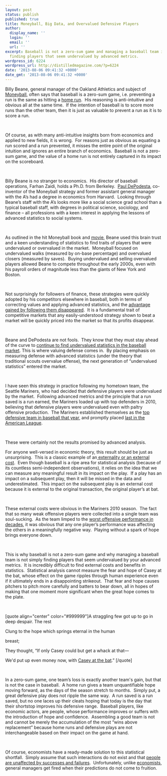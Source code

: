 ```yaml
---
layout: post
status: publish
published: true
title: Moneyball, Big Data, and Overvalued Defensive Players
author:
  display_name: ''
  login: ''
  email: ''
  url: ''
excerpt: Baseball is not a zero-sum game and managing a baseball team is not simply
  finding players that seem undervalued by advanced metrics.
wordpress_id: 6224
wordpress_url: http://distilledmagazine.com/?p=6224
date: '2013-08-06 09:41:32 +0000'
date_gmt: '2013-08-06 09:41:32 +0000'
---
```

<p dir="ltr" id="docs-internal-guid-3785fe94-5210-98f8-6e3f-a62aca74edcc">Billy Beane, general manager of the Oakland Athletics and subject of <a href="http://distilledmagazine.com/wp-content/uploads/2013/08/Moneyball_The_Art_of_Winning_an_Unfair_G.html?id=oIYNBodW-ZEC" target="_blank">Moneyball</a>, often says that baseball is a zero-sum game, i.e. preventing a run is the same as hitting a <a href="http://mlb.mlb.com/news/article.jsp?ymd=20120723&amp;content_id=35425936&amp;vkey=perspectives&amp;fext=.jsp&amp;c_id=mlb" target="_blank">home run</a>.  His reasoning is anti-intuitive and obvious all at the same time.  If the intention of baseball is to score more runs than the other team, then it is just as valuable to prevent a run as it is to score a run.</p>
<p dir="ltr">
<p>&nbsp;</p>
<p dir="ltr">Of course, as with many anti-intuitive insights born from economics and applied to new fields, it is wrong.  For reasons just as obvious as equating a run scored and a run prevented, it misses the entire point of the original intuition and ignores an entire branch of economics.  Baseball is not a zero-sum game, and the value of a home run is not entirely captured in its impact on the scoreboard.</p>
<p dir="ltr">
<p>&nbsp;</p>
<p dir="ltr">Billy Beane is no stranger to economics.  His director of baseball operations, Farhan Zaidi, holds a Ph.D. from Berkeley.  <a href="http://distilledmagazine.com/wp-content/uploads/2013/08/Paul_DePodesta" target="_blank">Paul DePodesta</a>, co-inventor of the Moneyball strategy and former assistant general manager with the A’s had a degree in economics from Harvard.  Looking through Beane’s staff with the A’s looks more like a social science grad school than a typical baseball staff, with degrees in political science, sociology, and finance – all professions with a keen interest in applying the lessons of advanced statistics to social systems.</p>
<p dir="ltr">
<p>&nbsp;</p>
<p dir="ltr">As outlined in the hit Moneyball book and <a href="http://distilledmagazine.com/wp-content/uploads/2013/08/?ref_=fn_al_tt_1" target="_blank">movie</a>, Beane used this brain trust and a keen understanding of statistics to find traits of players that were undervalued or overvalued in the market.  Moneyball focused on undervalued walks (measured by on-base percentage) and overvalued closers (measured by saves).  Buying undervalued and selling overvalued players allowed Beane to compete throughout the early 2000s, even with his payroll orders of magnitude less than the giants of New York and Boston.</p>
<p dir="ltr">
<p>&nbsp;</p>
<p dir="ltr">Not surprisingly for followers of finance, these strategies were quickly adopted by his competitors elsewhere in baseball, both in terms of correcting values and applying advanced statistics, and the <a href="http://distilledmagazine.com/wp-content/uploads/2013/08/the-economics-moneyball" target="_blank">advantage gained by following them disappeared</a>.  It is a fundamental trait of competitive markets that any easily-understood strategy shown to beat a market will be quickly priced into the market so that its profits disappear.</p>
<p dir="ltr">
<p>&nbsp;</p>
<p dir="ltr">Beane and DePodesta are not fools.  They know that they must stay ahead of the curve to <a href="http://distilledmagazine.com/wp-content/uploads/2013/08/rejecting-best-practices-baseball-billy-beane-paul-depodesta" target="_blank">continue to find undervalued statistics in the baseball market</a>. This is where valuing defense comes in.  By placing emphasis on measuring defense with advanced statistics (under the theory that traditional scouts overvalue offense), the next generation of “undervalued statistics” entered the market.</p>
<p dir="ltr">
<p>&nbsp;</p>
<p dir="ltr">I have seen this strategy in practice following my hometown team, the Seattle Mariners, who had decided that defensive players were undervalued by the market.  Following advanced metrics and the principle that a run saved is a run earned, the Mariners loaded up with top defenders in 2010, believing that defensive players were undervalued even with paltry offensive production.  The Mariners established themselves as the <a href="http://distilledmagazine.com/wp-content/uploads/2013/08/31" target="_blank">top defensive team in baseball that year</a>, and promptly placed <a href="http://distilledmagazine.com/wp-content/uploads/2013/08/#20101003" target="_blank">last in the American League</a>.</p>
<p dir="ltr">
<p>&nbsp;</p>
<p dir="ltr">These were certainly not the results promised by advanced analysis.</p>
<p dir="ltr">
<p dir="ltr">For anyone well-versed in economic theory, this result should be just as unsurprising.  This is a classic example of an<a href="http://distilledmagazine.com/wp-content/uploads/2013/08/Externality" target="_blank"> externality or an external cost</a>.  Even though baseball is a ripe area for statistical analysis (because of its countless semi-independent observations), it relies on the idea that we can measure any meaningful result in its impact on the play.  If a play has an impact on a subsequent play, then it will be missed in the data and underestimated.  This impact on the subsequent play is an external cost because it is external to the original transaction, the original player’s at bat.</p>
<p dir="ltr">
<p>&nbsp;</p>
<p dir="ltr">These external costs were obvious in the Mariners 2010 season.  The fact that so many weak offensive players were collected into a single team was soul-sucking.  As the team limped to the <a href="http://distilledmagazine.com/wp-content/uploads/2013/08/story?id=5584763&amp;sportCat=mlb" target="_blank">worst offensive performance in decades</a>, it was obvious that any one player’s performance was affecting the others in a meaningfully negative way.  Playing without a spark of hope brings everyone down.</p>
<p dir="ltr">
<p>&nbsp;</p>
<p dir="ltr">This is why baseball is not a zero-sum game and why managing a baseball team is not simply finding players that seem undervalued by your advanced metrics.  It is incredibly difficult to find external costs and benefits in statistics.  Statistical analysis cannot measure the fear and hope of Casey at the bat, whose effect on the game ripples through human experience even if it ultimately ends in a disappointing strikeout.  That fear and hope causes pitchers to pitch more carefully and batters to bear down, all in hopes of making that one moment more significant when the great hope comes to the plate.</p>
<p dir="ltr">
<p>&nbsp;</p>
<p dir="ltr">[quote align="center" color="#999999"]A straggling few got up to go in deep despair. The rest</p>
<p dir="ltr">Clung to the hope which springs eternal in the human</p>
<p dir="ltr">breast;</p>
<p dir="ltr">They thought, “If only Casey could but get a whack at that—</p>
<p dir="ltr">We'd put up even money now, with <a href="http://distilledmagazine.com/wp-content/uploads/2013/08/15500#sthash.FVisLSpA.dpuf" target="_blank">Casey at the bat</a>.” [/quote]</p>
<p>&nbsp;</p>
<p dir="ltr">In a zero-sum game, one team’s loss is exactly another team's gain, but that is not the case in baseball.  A home run gives a team unquantifiable hope moving forward, as the days of the season stretch to months.  Simply put, a great defensive play does not ripple the same way.  A run saved is a run saved, but no one laces up their cleats hoping that today is the day that their shortstop improves his defensive range.  Baseball players, like economic actors, are people, whose performance improves or suffers with the introduction of hope and confidence.  Assembling a good team is not and cannot be merely the accumulation of the most “wins above replacement” because home runs and defensive plays are not interchangeable based on their impact on the game at hand.</p>
<p dir="ltr">
<p>&nbsp;</p>
<p dir="ltr">Of course, economists have a ready-made solution to this statistical shortfall.  Simply assume that such interactions do not exist and that <a href="http://distilledmagazine.com/refuting-greg-mankiw" target="_blank">people are unaffected by successes and failures</a>.  Unfortunately, unlike <a href="http://krugman.blogs.nytimes.com/2013/08/03/remembering-the-wrongness" target="_blank">economists</a>, general managers get fired when their predictions do not come to fruition.</p>
<p dir="ltr">
<p>&nbsp;</p>
